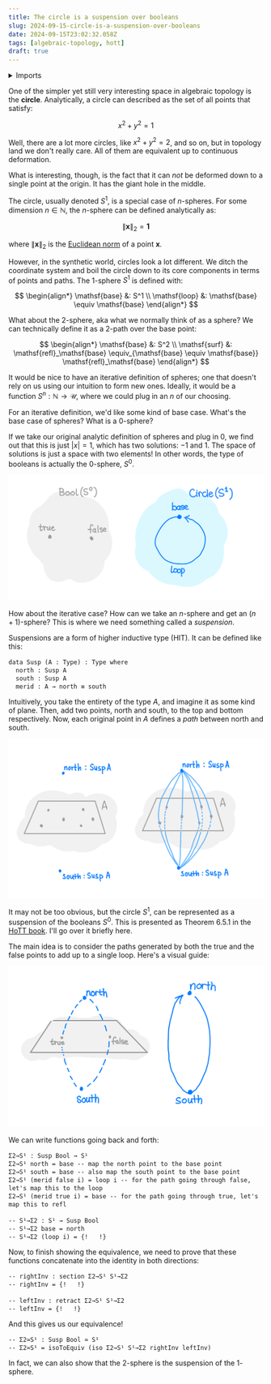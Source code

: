 ```yaml
---
title: The circle is a suspension over booleans
slug: 2024-09-15-circle-is-a-suspension-over-booleans
date: 2024-09-15T23:02:32.058Z
tags: [algebraic-topology, hott]
draft: true
---
```


<details>
<summary>Imports</summary>

```
{-# OPTIONS --cubical --allow-unsolved-metas #-}
module 2024-09-15-circle-is-a-suspension-over-booleans.index where
open import Cubical.Core.Primitives
open import Cubical.Foundations.Function
open import Cubical.Foundations.Isomorphism
open import Cubical.Foundations.Equiv.Base
open import Cubical.HITs.S1.Base
open import Data.Bool.Base
open import Data.Nat.Base
```

</details>

One of the simpler yet still very interesting space in algebraic topology is the **circle**.
Analytically, a circle can described as the set of all points that satisfy:

$$
x^2 + y^2 = 1
$$

Well, there are a lot more circles, like $x^2 + y^2 = 2$, and so on, but in topology land we don't really care.
All of them are equivalent up to continuous deformation.

What is interesting, though, is the fact that it can _not_ be deformed down to a single point at the origin.
It has the giant hole in the middle.

The circle, usually denoted $S^1$, is a special case of $n$-spheres.
For some dimension $n \in \mathbb{N}$, the $n$-sphere can be defined analytically as:

$$
\lVert \bm{x} \rVert_2 = \bm{1}
$$

where $\lVert \bm{x} \rVert_2$ is the [Euclidean norm][1] of a point $\bm{x}$.

[1]: https://en.wikipedia.org/wiki/Norm_(mathematics)

However, in the synthetic world, circles look a lot different.
We ditch the coordinate system and boil the circle down to its core components in terms of points and paths.
The 1-sphere $S^1$ is defined with:

$$
\begin{align*}
  \mathsf{base} &: S^1 \\
  \mathsf{loop} &: \mathsf{base} \equiv \mathsf{base}
\end{align*}
$$

What about the 2-sphere, aka what we normally think of as a sphere?
We can technically define it as a 2-path over the base point:

$$
\begin{align*}
  \mathsf{base} &: S^2 \\
  \mathsf{surf} &: \mathsf{refl}_\mathsf{base} \equiv_{\mathsf{base} \equiv \mathsf{base}} \mathsf{refl}_\mathsf{base}
\end{align*}
$$

It would be nice to have an iterative definition of spheres; one that doesn't rely on us using our intuition to form new ones.
Ideally, it would be a function $S^n : \mathbb{N} \rightarrow \mathcal{U}$, where we could plug in an $n$ of our choosing.

For an iterative definition, we'd like some kind of base case.
What's the base case of spheres?
What is a $0$-sphere?

If we take our original analytic definition of spheres and plug in $0$, we find out that this is just $| x | = 1$, which has two solutions: $-1$ and $1$.
The space of solutions is just a space with two elements!
In other words, the type of booleans is actually the $0$-sphere, $S^0$.

![](./1.png)

How about the iterative case? How can we take an $n$-sphere and get an $(n+1)$-sphere?
This is where we need something called a _suspension_.

Suspensions are a form of higher inductive type (HIT). It can be defined like this:

```
data Susp (A : Type) : Type where
  north : Susp A
  south : Susp A
  merid : A → north ≡ south
```

Intuitively, you take the entirety of the type $A$, and imagine it as some kind of plane.
Then, add two points, $\mathsf{north}$ and $\mathsf{south}$, to the top and bottom respectively.
Now, each original point in $A$ defines a _path_ between $\mathsf{north}$ and $\mathsf{south}$.

![](./susp.png)

It may not be too obvious, but the circle $S^1$, can be represented as a suspension of the booleans $S^0$.
This is presented as Theorem 6.5.1 in the [HoTT book]. I'll go over it briefly here.

[hott book]: https://homotopytypetheory.org/book/

The main idea is to consider the paths generated by both the $\mathsf{true}$ and the $\mathsf{false}$ points to add up to a single $\mathsf{loop}$.
Here's a visual guide:

![](./boolsusp.png)

We can write functions going back and forth:

```
Σ2→S¹ : Susp Bool → S¹
Σ2→S¹ north = base -- map the north point to the base point
Σ2→S¹ south = base -- also map the south point to the base point
Σ2→S¹ (merid false i) = loop i -- for the path going through false, let's map this to the loop
Σ2→S¹ (merid true i) = base -- for the path going through true, let's map this to refl

-- S¹→Σ2 : S¹ → Susp Bool
-- S¹→Σ2 base = north
-- S¹→Σ2 (loop i) = {!   !}
```

Now, to finish showing the equivalence, we need to prove that these functions concatenate into the identity in both directions:

```
-- rightInv : section Σ2→S¹ S¹→Σ2
-- rightInv = {!   !}

-- leftInv : retract Σ2→S¹ S¹→Σ2
-- leftInv = {!   !}
```

And this gives us our equivalence!

```
-- Σ2≃S¹ : Susp Bool ≃ S¹
-- Σ2≃S¹ = isoToEquiv (iso Σ2→S¹ S¹→Σ2 rightInv leftInv)
```

In fact, we can also show that the $2$-sphere is the suspension of the $1$-sphere.
